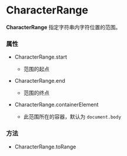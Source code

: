 # CharacterRange

**CharacterRange** 指定字符串内字符位置的范围。 

### 属性  

- CharacterRange.start  

  - 范围的起点

- CharacterRange.end  

  - 范围的终点

- CharacterRange.containerElement  

  - 此范围所在的容器，默认为 `document.body`


### 方法
  - CharacterRange.toRange
